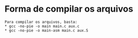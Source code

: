 # Forma de compilar os arquivos

    Para compilar os arquivos, basta:
    * gcc -no-pie -o main main.c aux.c
    * gcc -no-pie -o main-asm main.c aux.S
